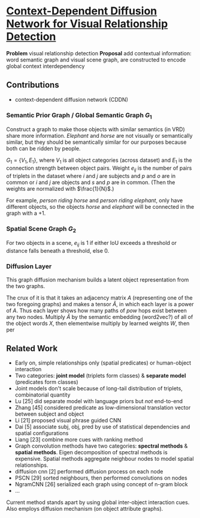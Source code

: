 # [Context-Dependent Diffusion Network for Visual Relationship Detection](https://arxiv.org/abs/1809.06213)

**Problem** visual relationship detection
**Proposal** add contextual information: word semantic graph and visual scene graph, are constructed to encode global context interdependency

## Contributions
- context-dependent diffusion network (CDDN)

### Semantic Prior Graph / Global Semantic Graph $G_1$
Construct a graph to make those objects with similar semantics (in VRD) share more information. *Elephant* and *horse* are not visually or semantically similar, but they should be semantically similar for our purposes because both can be ridden by people.

$G_1 = \{V_1,E_1\}$, where $V_1$ is  all object categories (across dataset) and $E_1$ is the connection strength between object pairs.  Weight $e_{ij}$ is the number of pairs of triplets in the dataset where $i$ and $j$ are subjects and $p$ and $o$ are in common or $i$ and $j$ are objects and $s$ and $p$ are in common. (Then the weights are normalized with $\frac{1}{N}$.)

For example, *person riding horse* and *person riding elephant*, only have different objects, so the objects *horse* and *elephant* will be connected in the graph with a $+1$.

### Spatial Scene Graph $G_2$

For two objects in a scene, $e_{ij}$ is $1$ if either IoU exceeds a threshold or distance falls beneath a threshold, else $0$.

### Diffusion Layer

This graph diffusion mechanism builds a latent object representation from the two graphs.

The crux of it is that it takes an adjacency matrix $A$ (representing one of the two foregoing graphs) and makes a tensor $\hat{A}$, in which each layer is a power of $A$. Thus each layer shows how many paths of $pow$ hops exist between any two nodes. Multiply $\hat{A}$ by the semantic embedding (word2vec?) of all of the object words $X$, then elementwise multiply by learned weights $W$, then per


## Related Work
- Early on, simple relationships only (spatial predicates) or human-object interaction
- Two categories: **joint model** (triplets form classes) & **separate model** (predicates form classes)
- Joint models don't scale because of long-tail distribution of triplets, combinatorial quantity
- Lu [25] did separate model with language priors but *not* end-to-end
- Zhang [45] considered predicate as low-dimensional translation vector between subject and object
- Li [21] proposed visual phrase guided CNN
- Dai [5] associate subj, obj, pred by use of statistical dependencies and spatial configurations
- Liang [23] combine more cues with ranking method
- Graph convolution methods have two categories: **spectral methods** & **spatial methods**. Eigen decomposition of spectral methods is expensive. Spatial methods aggregate neighbour nodes to model spatial relationships.
- diffusion cnn [2] performed diffusion process on each node
- PSCN [29] sorted neighbours, then performed convolutions on nodes
- NgramCNN [26] serialized each graph using concept of n-gram block
- ...

Current method stands apart by using global inter-object interaction cues. Also employs diffusion mechanism (on object attribute graphs).
<!--stackedit_data:
eyJoaXN0b3J5IjpbNjA0MTc4OTcsLTE0ODAyMjExNTEsMTIwOD
IzNDgzMSwtMzM2MDE0OTg3LDEyNTY5NTYxOTQsLTE0OTMwODc2
MDldfQ==
-->